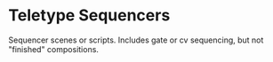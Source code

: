 # Teletype Sequencers
Sequencer scenes or scripts. Includes gate or cv sequencing, but not "finished" compositions.